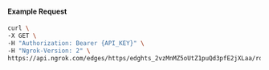 <!-- Code generated for API Clients. DO NOT EDIT. -->
#### Example Request
```bash
curl \
-X GET \
-H "Authorization: Bearer {API_KEY}" \
-H "Ngrok-Version: 2" \
https://api.ngrok.com/edges/https/edghts_2vzMnMZ5oUtZ1puQd3pfE2jXLaa/routes/edghtsrt_2vzMnNuZsrdpowrAVO2I4e0REeM/saml
